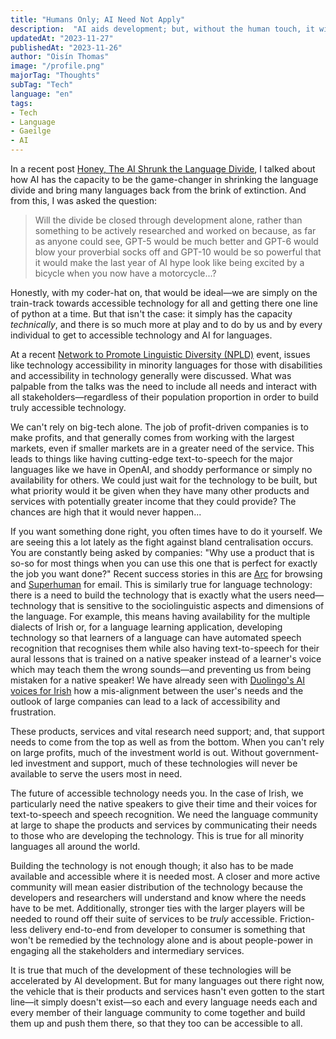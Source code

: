 ```yaml
---
title: "Humans Only; AI Need Not Apply"
description:  "AI aids development; but, without the human touch, it will never be accessible to all."
updatedAt: "2023-11-27"
publishedAt: "2023-11-26"
author: "Oisín Thomas"
image: "/profile.png"
majorTag: "Thoughts"
subTag: "Tech"
language: "en"
tags: 
- Tech
- Language
- Gaeilge
- AI
---
```


In a recent post [Honey, The AI Shrunk the Language Divide](https://oisinthomas.com/blog/ai-shrunk-the-language-divide), I talked about how AI has the capacity to be the game-changer in shrinking the language divide and bring many languages back from the brink of extinction. And from this, I was asked the question:

> Will the divide be closed through development alone, rather than something to be actively researched and worked on because, as far as anyone could see, GPT-5 would be much better and GPT-6 would blow your proverbial socks off and GPT-10 would be so powerful that it would make the last year of AI hype look like being excited by a bicycle when you now have a motorcycle...?

Honestly, with my coder-hat on, that would be ideal—we are simply on the train-track towards accessible technology for all and getting there one line of python at a time. But that isn't the case: it simply has the capacity *technically*, and there is so much more at play and to do by us and by every individual to get to accessible technology and AI for languages.

At a recent [Network to Promote Linguistic Diversity (NPLD)](https://www.npld.eu/) event, issues like technology accessibility in minority languages for those with disabilities and accessibility in technology generally were discussed. What was palpable from the talks was the need to include all needs and interact with all stakeholders—regardless of their population proportion in order to build truly accessible technology.

We can't rely on big-tech alone. The job of profit-driven companies is to make profits, and that generally comes from working with the largest markets, even if smaller markets are in a greater need of the service. This leads to things like having cutting-edge text-to-speech for the major languages like we have in OpenAI, and shoddy performance or simply no availability for others. We could just wait for the technology to be built, but what priority would it be given when they have many other products and services with potentially greater income that they could provide? The chances are high that it would never happen...

If you want something done right, you often times have to do it yourself. We are seeing this a lot lately as the fight against bland centralisation occurs. You are constantly being asked by companies: "Why use a product that is so-so for most things when you can use this one that is perfect for exactly the job you want done?" Recent success stories in this are [Arc](https://arc.net/) for browsing and [Superhuman](https://superhuman.com/) for email. This is similarly true for language technology: there is a need to build the technology that is exactly what the users need—technology that is sensitive to the sociolinguistic aspects and dimensions of the language. For example, this means having availability for the multiple dialects of Irish or, for a language learning application, developing technology so that learners of a language can have automated speech recognition that recognises them while also having text-to-speech for their aural lessons that is trained on a native speaker instead of a learner's voice which may teach them the wrong sounds—and preventing us from being mistaken for a native speaker! We have already seen with [Duolingo's AI voices for Irish](https://tuairisc.ie/cainteoir-duchais-gaeilge-cloiste-den-uair-dheireanach-ar-an-aip-foghlama-teanga/) how a mis-alignment between the user's needs and the outlook of large companies can lead to a lack of accessibility and frustration.

These products, services and vital research need support; and, that support needs to come from the top as well as from the bottom. When you can't rely on large profits, much of the investment world is out. Without government-led investment and support, much of these technologies will never be available to serve the users most in need. 

The future of accessible technology needs you. In the case of Irish, we particularly need the native speakers to give their time and their voices for text-to-speech and speech recognition. We need the language community at large to shape the products and services by communicating their needs to those who are developing the technology. This is true for all minority languages all around the world.

Building the technology is not enough though; it also has to be made available and accessible where it is needed most. A closer and more active community will mean easier distribution of the technology because the developers and researchers will understand and know where the needs have to be met. Additionally, stronger ties with the larger players will be needed to round off their suite of services to be *truly* accessible. Friction-less delivery end-to-end from developer to consumer is something that won't be remedied by the technology alone and is about people-power in engaging all the stakeholders and intermediary services.

It is true that much of the development of these technologies will be accelerated by AI development. But for many languages out there right now, the vehicle that is their products and services hasn't even gotten to the start line—it simply doesn't exist—so each and every language needs each and every member of their language community to come together and build them up and push them there, so that they too can be accessible to all.